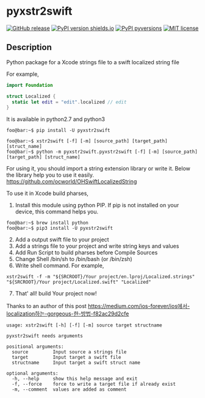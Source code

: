 # pyxstr2swift

[![GitHub release](https://img.shields.io/github/release/Naereen/StrapDown.js.svg)](https://GitHub.com/Naereen/StrapDown.js/releases/)
[![PyPI version shields.io](https://img.shields.io/pypi/v/ansicolortags.svg)](https://pypi.org/project/pyxstr2swift/)
[![PyPI pyversions](https://img.shields.io/pypi/pyversions/ansicolortags.svg)](https://pypi.org/project/pyxstr2swift/)
[![MIT license](https://img.shields.io/badge/License-MIT-blue.svg)](https://lbesson.mit-license.org/)

## Description

Python package for a Xcode strings file to a swift localized string file

For example,
```swift
import Foundation

struct Localized {
  static let edit = "edit".localized // edit
}

```

It is available in python2.7 and python3

```console
foo@bar:~$ pip install -U pyxstr2swift
```

```console
foo@bar:~$ xstr2swift [-f] [-m] [source_path] [target_path] [struct_name]
foo@bar:~$ python -m pyxstr2swift.pyxstr2swift [-f] [-m] [source_path] [target_path] [struct_name]
```

For using it, you should import a string extension library or write it.
Below the library help you to use it easily.
https://github.com/ocworld/OHSwiftLocalizedString


To use it in Xcode build pharses,
1. Install this module using python PIP.
If pip is not installed on your device, this command helps you. 

```console
foo@bar:~$ brew install python
foo@bar:~$ pip3 install -U pyxstr2swift
```

2. Add a output swift file to your project
3. Add a strings file to your project and write string keys and values
4. Add Run Script to build pharses before Compile Sources
5. Change Shell /bin/sh to /bin/bash (or /bin/zsh)
6. Write shell command.
For example,
```console
xstr2swift -f -m "${SRCROOT}/Your project/en.lproj/Localized.strings" "${SRCROOT}/Your project/Localized.swift" "Localized"
```

7. That' all! build Your project now!

Thanks to an author of this post https://medium.com/ios-forever/ios에서-localization하는-gorgeous-한-방법-f82ac29d2cfe

```console
usage: xstr2swift [-h] [-f] [-m] source target structname

pyxstr2swift needs arguments

positional arguments:
  source         Input source a strings file
  target         Input target a swift file
  structname     Input target a swift struct name

optional arguments:
  -h, --help     show this help message and exit
  -f, --force    force to write a target file if already exist
  -m, --comment  values are added as comment
```
